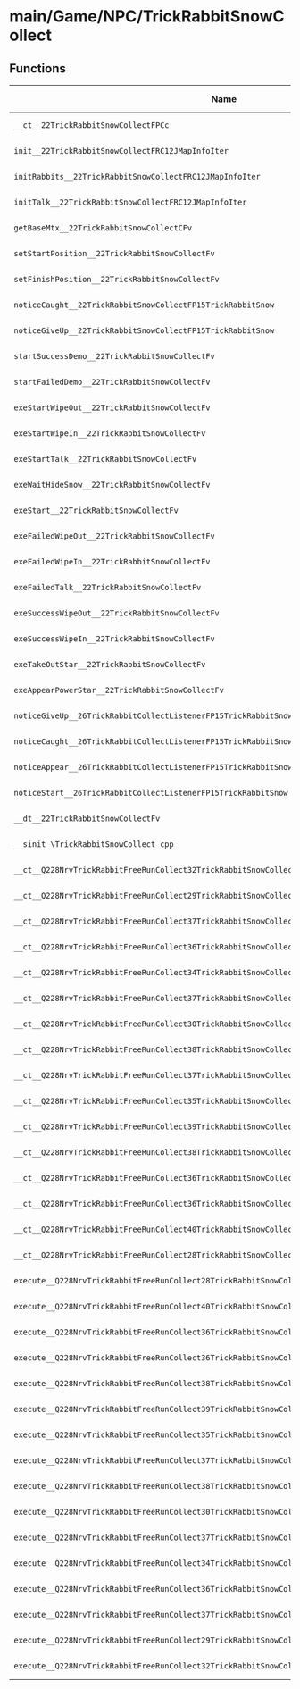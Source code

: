 # main/Game/NPC/TrickRabbitSnowCollect

## Functions

| Name | Address | Match % |
|------|---------|---------|
| `__ct__22TrickRabbitSnowCollectFPCc` | `0x80297A28` | :x: (0.0%) |
| `init__22TrickRabbitSnowCollectFRC12JMapInfoIter` | `0x80297A94` | :x: (0.0%) |
| `initRabbits__22TrickRabbitSnowCollectFRC12JMapInfoIter` | `0x80297BC8` | :x: (0.0%) |
| `initTalk__22TrickRabbitSnowCollectFRC12JMapInfoIter` | `0x80297CB4` | :x: (0.0%) |
| `getBaseMtx__22TrickRabbitSnowCollectCFv` | `0x80297D08` | :x: (0.0%) |
| `setStartPosition__22TrickRabbitSnowCollectFv` | `0x80297D10` | :x: (0.0%) |
| `setFinishPosition__22TrickRabbitSnowCollectFv` | `0x80297D7C` | :x: (0.0%) |
| `noticeCaught__22TrickRabbitSnowCollectFP15TrickRabbitSnow` | `0x80297DE8` | :x: (0.0%) |
| `noticeGiveUp__22TrickRabbitSnowCollectFP15TrickRabbitSnow` | `0x80297E50` | :x: (0.0%) |
| `startSuccessDemo__22TrickRabbitSnowCollectFv` | `0x80297EC8` | :x: (0.0%) |
| `startFailedDemo__22TrickRabbitSnowCollectFv` | `0x80297F30` | :x: (0.0%) |
| `exeStartWipeOut__22TrickRabbitSnowCollectFv` | `0x80297F5C` | :x: (0.0%) |
| `exeStartWipeIn__22TrickRabbitSnowCollectFv` | `0x80297FBC` | :x: (0.0%) |
| `exeStartTalk__22TrickRabbitSnowCollectFv` | `0x80298044` | :x: (0.0%) |
| `exeWaitHideSnow__22TrickRabbitSnowCollectFv` | `0x8029809C` | :x: (0.0%) |
| `exeStart__22TrickRabbitSnowCollectFv` | `0x80298184` | :x: (0.0%) |
| `exeFailedWipeOut__22TrickRabbitSnowCollectFv` | `0x802982E0` | :x: (0.0%) |
| `exeFailedWipeIn__22TrickRabbitSnowCollectFv` | `0x80298358` | :x: (0.0%) |
| `exeFailedTalk__22TrickRabbitSnowCollectFv` | `0x802983E8` | :x: (0.0%) |
| `exeSuccessWipeOut__22TrickRabbitSnowCollectFv` | `0x80298470` | :x: (0.0%) |
| `exeSuccessWipeIn__22TrickRabbitSnowCollectFv` | `0x802984DC` | :x: (0.0%) |
| `exeTakeOutStar__22TrickRabbitSnowCollectFv` | `0x80298578` | :x: (0.0%) |
| `exeAppearPowerStar__22TrickRabbitSnowCollectFv` | `0x80298624` | :x: (0.0%) |
| `noticeGiveUp__26TrickRabbitCollectListenerFP15TrickRabbitSnow` | `0x802986DC` | :x: (0.0%) |
| `noticeCaught__26TrickRabbitCollectListenerFP15TrickRabbitSnow` | `0x802986E4` | :x: (0.0%) |
| `noticeAppear__26TrickRabbitCollectListenerFP15TrickRabbitSnow` | `0x802986EC` | :x: (0.0%) |
| `noticeStart__26TrickRabbitCollectListenerFP15TrickRabbitSnow` | `0x802986F0` | :x: (0.0%) |
| `__dt__22TrickRabbitSnowCollectFv` | `0x802986F4` | :x: (0.0%) |
| `__sinit_\TrickRabbitSnowCollect_cpp` | `0x80298750` | :x: (0.0%) |
| `__ct__Q228NrvTrickRabbitFreeRunCollect32TrickRabbitSnowCollectNrvTryDemoFv` | `0x802987EC` | :x: (0.0%) |
| `__ct__Q228NrvTrickRabbitFreeRunCollect29TrickRabbitSnowCollectNrvWaitFv` | `0x802987FC` | :x: (0.0%) |
| `__ct__Q228NrvTrickRabbitFreeRunCollect37TrickRabbitSnowCollectNrvStartWipeOutFv` | `0x8029880C` | :x: (0.0%) |
| `__ct__Q228NrvTrickRabbitFreeRunCollect36TrickRabbitSnowCollectNrvStartWipeInFv` | `0x8029881C` | :x: (0.0%) |
| `__ct__Q228NrvTrickRabbitFreeRunCollect34TrickRabbitSnowCollectNrvStartTalkFv` | `0x8029882C` | :x: (0.0%) |
| `__ct__Q228NrvTrickRabbitFreeRunCollect37TrickRabbitSnowCollectNrvWaitHideSnowFv` | `0x8029883C` | :x: (0.0%) |
| `__ct__Q228NrvTrickRabbitFreeRunCollect30TrickRabbitSnowCollectNrvStartFv` | `0x8029884C` | :x: (0.0%) |
| `__ct__Q228NrvTrickRabbitFreeRunCollect38TrickRabbitSnowCollectNrvFailedWipeOutFv` | `0x8029885C` | :x: (0.0%) |
| `__ct__Q228NrvTrickRabbitFreeRunCollect37TrickRabbitSnowCollectNrvFailedWipeInFv` | `0x8029886C` | :x: (0.0%) |
| `__ct__Q228NrvTrickRabbitFreeRunCollect35TrickRabbitSnowCollectNrvFailedTalkFv` | `0x8029887C` | :x: (0.0%) |
| `__ct__Q228NrvTrickRabbitFreeRunCollect39TrickRabbitSnowCollectNrvSuccessWipeOutFv` | `0x8029888C` | :x: (0.0%) |
| `__ct__Q228NrvTrickRabbitFreeRunCollect38TrickRabbitSnowCollectNrvSuccessWipeInFv` | `0x8029889C` | :x: (0.0%) |
| `__ct__Q228NrvTrickRabbitFreeRunCollect36TrickRabbitSnowCollectNrvSuccessTalkFv` | `0x802988AC` | :x: (0.0%) |
| `__ct__Q228NrvTrickRabbitFreeRunCollect36TrickRabbitSnowCollectNrvTakeOutStarFv` | `0x802988BC` | :x: (0.0%) |
| `__ct__Q228NrvTrickRabbitFreeRunCollect40TrickRabbitSnowCollectNrvAppearPowerStarFv` | `0x802988CC` | :x: (0.0%) |
| `__ct__Q228NrvTrickRabbitFreeRunCollect28TrickRabbitSnowCollectNrvEndFv` | `0x802988DC` | :x: (0.0%) |
| `execute__Q228NrvTrickRabbitFreeRunCollect28TrickRabbitSnowCollectNrvEndCFP5Spine` | `0x802988EC` | :x: (0.0%) |
| `execute__Q228NrvTrickRabbitFreeRunCollect40TrickRabbitSnowCollectNrvAppearPowerStarCFP5Spine` | `0x802988F0` | :x: (0.0%) |
| `execute__Q228NrvTrickRabbitFreeRunCollect36TrickRabbitSnowCollectNrvTakeOutStarCFP5Spine` | `0x802988F8` | :x: (0.0%) |
| `execute__Q228NrvTrickRabbitFreeRunCollect36TrickRabbitSnowCollectNrvSuccessTalkCFP5Spine` | `0x80298900` | :x: (0.0%) |
| `execute__Q228NrvTrickRabbitFreeRunCollect38TrickRabbitSnowCollectNrvSuccessWipeInCFP5Spine` | `0x80298944` | :x: (0.0%) |
| `execute__Q228NrvTrickRabbitFreeRunCollect39TrickRabbitSnowCollectNrvSuccessWipeOutCFP5Spine` | `0x8029894C` | :x: (0.0%) |
| `execute__Q228NrvTrickRabbitFreeRunCollect35TrickRabbitSnowCollectNrvFailedTalkCFP5Spine` | `0x80298954` | :x: (0.0%) |
| `execute__Q228NrvTrickRabbitFreeRunCollect37TrickRabbitSnowCollectNrvFailedWipeInCFP5Spine` | `0x8029895C` | :x: (0.0%) |
| `execute__Q228NrvTrickRabbitFreeRunCollect38TrickRabbitSnowCollectNrvFailedWipeOutCFP5Spine` | `0x80298964` | :x: (0.0%) |
| `execute__Q228NrvTrickRabbitFreeRunCollect30TrickRabbitSnowCollectNrvStartCFP5Spine` | `0x8029896C` | :x: (0.0%) |
| `execute__Q228NrvTrickRabbitFreeRunCollect37TrickRabbitSnowCollectNrvWaitHideSnowCFP5Spine` | `0x80298974` | :x: (0.0%) |
| `execute__Q228NrvTrickRabbitFreeRunCollect34TrickRabbitSnowCollectNrvStartTalkCFP5Spine` | `0x8029897C` | :x: (0.0%) |
| `execute__Q228NrvTrickRabbitFreeRunCollect36TrickRabbitSnowCollectNrvStartWipeInCFP5Spine` | `0x80298984` | :x: (0.0%) |
| `execute__Q228NrvTrickRabbitFreeRunCollect37TrickRabbitSnowCollectNrvStartWipeOutCFP5Spine` | `0x8029898C` | :x: (0.0%) |
| `execute__Q228NrvTrickRabbitFreeRunCollect29TrickRabbitSnowCollectNrvWaitCFP5Spine` | `0x80298994` | :x: (0.0%) |
| `execute__Q228NrvTrickRabbitFreeRunCollect32TrickRabbitSnowCollectNrvTryDemoCFP5Spine` | `0x802989E8` | :x: (0.0%) |